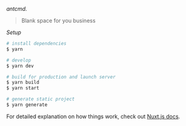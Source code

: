 *antcmd.*

> Blank space for you business


*Setup*

```bash
# install dependencies
$ yarn

# develop
$ yarn dev

# build for production and launch server
$ yarn build
$ yarn start

# generate static project
$ yarn generate
```

For detailed explanation on how things work, check out [Nuxt.js docs](https://nuxtjs.org).
